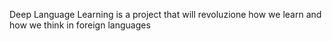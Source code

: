 Deep Language Learning is a project that will revoluzione how we learn and how we think in foreign languages

